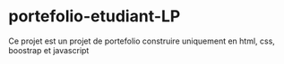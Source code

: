# portefolio-etudiant-LP

Ce projet est un projet de portefolio construire uniquement en html, css, boostrap et javascript
